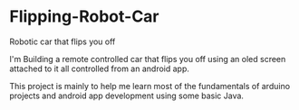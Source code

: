 # Flipping-Robot-Car
Robotic car that flips you off

I'm Building a remote controlled car that flips you off using an oled screen attached to it all controlled from an android app.

This project is mainly to help me learn most of the fundamentals of arduino projects and android app development using some basic Java.
